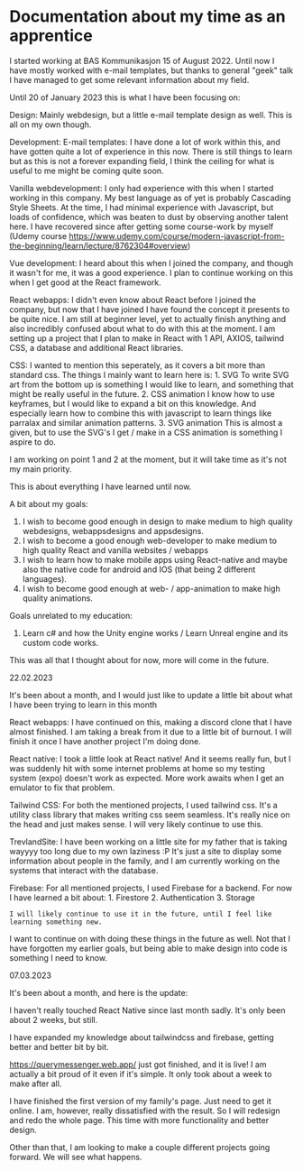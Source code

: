 # Documentation about my time as an apprentice

I started working at BAS Kommunikasjon 15 of August 2022.
Until now I have mostly worked with e-mail templates, but thanks to general "geek" talk I have managed to 
get some relevant information about my field.


Until 20 of January 2023 this is what I have been focusing on:

Design:
  Mainly webdesign, but a little e-mail template design as well.
  This is all on my own though.
  
Development:
  E-mail templates:
    I have done a lot of work within this, and have gotten quite a lot of experience in this now. There
    is still things to learn but as this is not a forever expanding field, I think the ceiling for what
    is useful to me might be coming quite soon.
    
  Vanilla webdevelopment:
    I only had experience with this when I started working in this company. My best language as of yet is
    probably Cascading Style Sheets. At the time, I had minimal experience with Javascript, but loads of 
    confidence, which was beaten to dust by observing another talent here. I have recovered since after
    getting some course-work by myself (Udemy course https://www.udemy.com/course/modern-javascript-from-the-beginning/learn/lecture/8762304#overview)
    
  Vue development:
    I heard about this when I joined the company, and though it wasn't for me, it was a good experience. 
    I plan to continue working on this when I get good at the React framework.
    
  React webapps:
    I didn't even know about React before I joined the company, but now that I have joined I have found the
    concept it presents to be quite nice. I am still at beginner level, yet to actually finish anything and
    also incredibly confused about what to do with this at the moment. I am setting up a project that I plan
    to make in React with 1 API, AXIOS, tailwind CSS, a database and additional React libraries.

  CSS:
    I wanted to mention this seperately, as it covers a bit more than standard css.
    The things I mainly want to learn here is:
      1. SVG
        To write SVG art from the bottom up is something I would like to learn, and something that might be really
        useful in the future.
      2. CSS animation
        I know how to use keyframes, but I would like to expand a bit on this knowledge. And especially learn
        how to combine this with javascript to learn things like parralax and similar animation patterns.
      3. SVG animation
        This is almost a given, but to use the SVG's I get / make in a CSS animation is something I aspire
        to do.
        
   I am working on point 1 and 2 at the moment, but it will take time as it's not my main priority.
        
       
This is about everything I have learned until now. 

A bit about my goals:

1. I wish to become good enough in design to make medium to high quality webdesigns, webappsdesigns and appsdesigns.
2. I wish to become a good enough web-developer to make medium to high quality React and vanilla websites / webapps
3. I wish to learn how to make mobile apps using React-native and maybe also the native code for android and IOS (that being 2 different languages).
4. I wish to become good enough at web- / app-animation to make high quality animations.

Goals unrelated to my education:

1. Learn c# and how the Unity engine works / Learn Unreal engine and its custom code works.

This was all that I thought about for now, more will come in the future.



22.02.2023

It's been about a month, and I would just like to update a little bit about what I have been trying to learn in this month

  React webapps:
    I have continued on this, making a discord clone that I have almost finished. I am taking a break from it due to a little bit of burnout.
    I will finish it once I have another project I'm doing done.

  React native:
    I took a little look at React native! And it seems really fun, but I was suddenly hit with some internet problems at home so my testing system (expo)
    doesn't work as expected. More work awaits when I get an emulator to fix that problem.

  Tailwind CSS:
    For both the mentioned projects, I used tailwind css. It's a utility class library that makes writing css seem seamless. It's really nice on the head and
    just makes sense. I will very likely continue to use this.
  
  TrevlandSite:
    I have been working on a little site for my father that is taking wayyyy too long due to my own laziness :P
    It's just a site to display some information about people in the family, and I am currently working on the systems that interact with the database.

  Firebase:
    For all mentioned projects, I used Firebase for a backend. For now I have learned a bit about:
      1. Firestore
      2. Authentication
      3. Storage
    
    I will likely continue to use it in the future, until I feel like learning something new.

I want to continue on with doing these things in the future as well. Not that I have forgotten my earlier goals, but being able to make design into code
is something I need to know. 

07.03.2023

It's been about a month, and here is the update:

  I haven't really touched React Native since last month sadly. It's only been about 2 weeks, but still. 
  
  I have expanded my knowledge about tailwindcss and firebase, getting better and better bit by bit.
  
  https://querymessenger.web.app/ just got finished, and it is live! I am actually a bit proud of it even
  if it's simple. It only took about a week to make after all.
  
  I have finished the first version of my family's page. Just need to get it online. I am, however, really
  dissatisfied with the result. So I will redesign and redo the whole page. This time with more functionality and better design.
  
  Other than that, I am looking to make a couple different projects going forward. We will see what happens.

